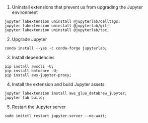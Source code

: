 1. Uninstall extensions that prevent us from upgrading the Jupyter environment
```
jupyter labextension uninstall @jupyterlab/celltags;
jupyter labextension uninstall @jupyterlab/git;
jupyter labextension uninstall @jupyterlab/toc;
```
2. Upgrade Jupyter
```
conda install --yes -c conda-forge jupyterlab;
```
3. Install dependencies
```
pip install awscli -U;
pip install botocore -U;
pip install aws-jupyter-proxy;
```

4. Install the extension and build Jupyter assets

```
jupyter labextension install aws_glue_databrew_jupyter;
jupyter lab build;
```

5. Restart the Jupyter server
```
sudo initctl restart jupyter-server --no-wait;
```

